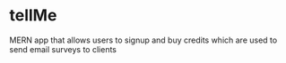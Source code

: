 # tellMe
MERN app that allows users to signup and buy credits which are used to send email surveys to clients